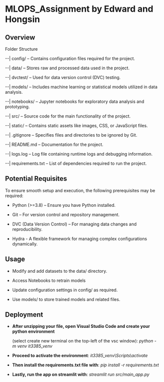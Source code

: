 # MLOPS_Assignment by Edward and Hongsin

## Overview

Folder Structure

--| config/ – Contains configuration files required for the project.

--| data/ – Stores raw and processed data used in the project.

--| dvctest/ – Used for data version control (DVC) testing.

--| models/ – Includes machine learning or statistical models utilized in data analysis.

--| notebooks/ – Jupyter notebooks for exploratory data analysis and prototyping.

--| src/ – Source code for the main functionality of the project.

--| static/ – Contains static assets like images, CSS, or JavaScript files.

--| .gitignore – Specifies files and directories to be ignored by Git.

--| README.md – Documentation for the project.

--| logs.log – Log file containing runtime logs and debugging information.

--| requirements.txt – List of dependencies required to run the project.

## Potential Requisites

To ensure smooth setup and execution, the following prerequisites may be required:

- Python (>=3.8) – Ensure you have Python installed.

- Git – For version control and repository management.

- DVC (Data Version Control) – For managing data changes and reproducibility.

- Hydra - A flexible framework for managing complex configurations dynamically.

## Usage

- Modify and add datasets to the data/ directory.

- Access Notebooks to retrain models

- Update configuration settings in config/ as required.

- Use models/ to store trained models and related files.

## Deployment

- **After unzipping your file, open Visual Studio Code and create your python environment**

  (select create new terminal on the top-left of the vsc window): *python -m venv it3385_venv*

- **Proceed to activate the environment**: *it3385_venv\Scripts\activate*

- **Then install the requirements.txt file with**: *pip install -r requirements.txt*

- **Lastly, run the app on streamlit with**: *streamlit run src/main_app.py*


